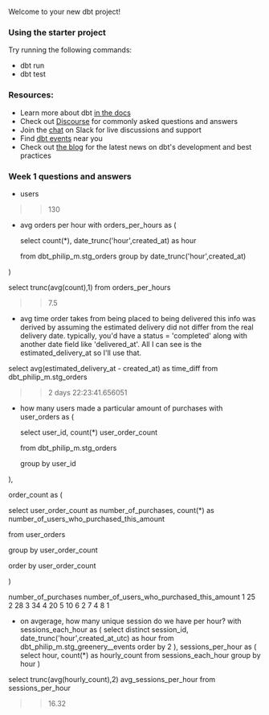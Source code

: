 Welcome to your new dbt project!

### Using the starter project

Try running the following commands:
- dbt run
- dbt test


### Resources:
- Learn more about dbt [in the docs](https://docs.getdbt.com/docs/introduction)
- Check out [Discourse](https://discourse.getdbt.com/) for commonly asked questions and answers
- Join the [chat](https://community.getdbt.com/) on Slack for live discussions and support
- Find [dbt events](https://events.getdbt.com) near you
- Check out [the blog](https://blog.getdbt.com/) for the latest news on dbt's development and best practices


### Week 1 questions and answers
- users
>>130
- avg orders per hour
with orders_per_hours as (

  select 
    count(*),
    date_trunc('hour',created_at) as hour
    
  from dbt_philip_m.stg_orders
  group by date_trunc('hour',created_at)

)

select trunc(avg(count),1) from orders_per_hours
>>7.5

- avg time order takes from being placed to being delivered
this info was derived by assuming the estimated delivery did not differ from the real delivery date. 
typically, you'd have a status = 'completed' along with another date field like 'delivered_at'. All 
I can see is the estimated_delivery_at so I'll use that. 

select avg(estimated_delivery_at - created_at) as time_diff
from dbt_philip_m.stg_orders
>> 2 days 22:23:41.656051

- how many users made a particular amount of purchases
with user_orders as (

  select 
    user_id, 
    count(*) user_order_count
  
  from dbt_philip_m.stg_orders
  
  group by user_id
  
), 

order_count as (

  select 
    user_order_count as number_of_purchases, 
    count(*) as number_of_users_who_purchased_this_amount
  
  from user_orders
  
  group by user_order_count
  
  order by user_order_count
  
)

number_of_purchases	number_of_users_who_purchased_this_amount
1	25
2	28
3	34
4	20
5	10
6	2
7	4
8	1

- on avgerage, how many unique session do we have per hour? 
with sessions_each_hour as ( select distinct session_id, 
date_trunc('hour',created_at_utc) as hour
from dbt_philip_m.stg_greenery__events
order by 2
), 
sessions_per_hour as (
select hour, count(*) as hourly_count
from sessions_each_hour
group by hour
)

select trunc(avg(hourly_count),2) avg_sessions_per_hour from sessions_per_hour
>> 16.32